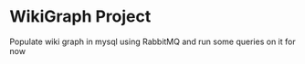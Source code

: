 WikiGraph Project
======

Populate wiki graph in mysql using RabbitMQ and run some queries on it for now